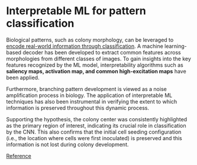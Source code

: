 # Interpretable ML for pattern classification

Biological patterns, such as colony morphology, can be leveraged to [encode real-world information through classification](https://doi.org/10.1016/j.patter.2022.100590). A machine learning-based decoder has been developed to extract common features across morphologies from different classes of images. To gain insights into the key features recognized by the ML model, interpretability algorithms such as **saliency maps, activation map, and common high-excitation maps** have been applied.

Furthermore, branching pattern development is viewed as a noise amplification process in biology. The application of interpretable ML techniques has also been instrumental in verifying the extent to which information is preserved throughout this dynamic process.

Supporting the hypothesis, the colony center was consistently highlighted as the primary region of interest, indicating its crucial role in classification by the CNN. This also confirms that the initial cell seeding configuration (i.e., the location where cells were first inoculated) is preserved and this information is not lost during colony development.

[Reference](https://www.cv-foundation.org/openaccess/content_cvpr_2015/papers/Ahmed_An_Improved_Deep_2015_CVPR_paper.pdf)

